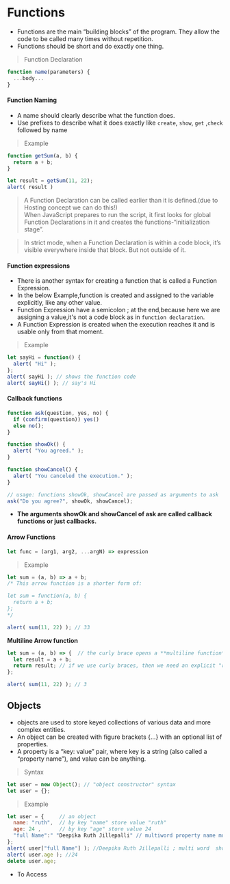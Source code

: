 # Functions  
* Functions are the main “building blocks” of the program. They allow the code to be called many times without repetition.  
* Functions should be short and do exactly one thing.
> Function Declaration  
```js
function name(parameters) {
  ...body...
}
```
#### Function Naming  
* A name should clearly describe what the function does.
* Use prefixes  to describe what it does exactly like `create`, `show`, `get` ,`check` followed by name
> Example
```js
function getSum(a, b) {
  return a + b;
}

let result = getSum(11, 22);
alert( result )
```  
> A Function Declaration can be called earlier than it is defined.(due to Hosting concept we can do this!)  
When JavaScript prepares to run the script, it first looks for global Function Declarations in it and creates the functions-“initialization stage”.  

> In strict mode, when a Function Declaration is within a code block, it’s visible everywhere inside that block. But not outside of it.  

#### Function expressions  
* There is another syntax for creating a function that is called a Function Expression.  
* In the below Example,function is created and assigned to the variable explicitly, like any other value.
*  Function Expression have a semicolon ; at the end,because here we are assigning a value,it's not a code block as in `function declaration`.  
* A Function Expression is created when the execution reaches it and is usable only from that moment.
> Example  
```js
let sayHi = function() {
  alert( "Hi" );
};
alert( sayHi ); // shows the function code
alert( sayHi() ); // say's Hi
````  
#### Callback functions  
```js
function ask(question, yes, no) {
  if (confirm(question)) yes()
  else no();
}

function showOk() {
  alert( "You agreed." );
}

function showCancel() {
  alert( "You canceled the execution." );
}

// usage: functions showOk, showCancel are passed as arguments to ask
ask("Do you agree?", showOk, showCancel);
```  
* **The arguments showOk and showCancel of ask are called callback functions or just callbacks.**  
#### Arrow Functions  
```js 
let func = (arg1, arg2, ...argN) => expression
```
> Example  
```js
let sum = (a, b) => a + b;
/* This arrow function is a shorter form of:

let sum = function(a, b) {
  return a + b;
};
*/

alert( sum(11, 22) ); // 33
```  
**Multiline Arrow function**  
```js
let sum = (a, b) => {  // the curly brace opens a **multiline function**
  let result = a + b;
  return result; // if we use curly braces, then we need an explicit "return"
};

alert( sum(11, 22) ); // 3
```  
## Objects  
* objects are used to store keyed collections of various data and more complex entities.  
* An object can be created with figure brackets {…} with an optional list of properties.  
* A property is a “key: value” pair, where key is a string (also called a “property name”), and value can be anything.  
> Syntax
```js  
let user = new Object(); // "object constructor" syntax
let user = {}; 
``` 
> Example  
```js
let user = {     // an object
  name: "ruth",  // by key "name" store value "ruth"
  age: 24 ,      // by key "age" store value 24
  "full Name":" "Deepika Ruth Jillepalli" // multiword property name must be quoted
};
alert( user["full Name"] ); //Deepika Ruth Jillepalli ; multi word  should be accesseed using [] square Brackets
alert( user.age ); //24
delete user.age;
```  
* To Access 

